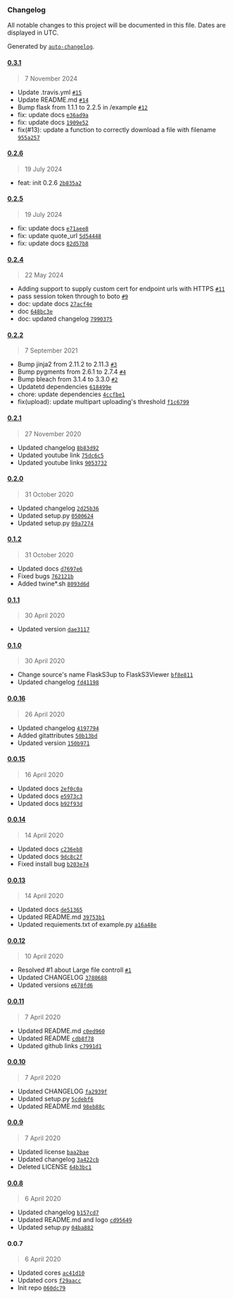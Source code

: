 ### Changelog

All notable changes to this project will be documented in this file. Dates are displayed in UTC.

Generated by [`auto-changelog`](https://github.com/CookPete/auto-changelog).

#### [0.3.1](https://github.com/hidekuma/flask-s3-viewer/compare/0.2.6...0.3.1)

> 7 November 2024

- Update .travis.yml [`#15`](https://github.com/hidekuma/flask-s3-viewer/pull/15)
- Update README.md [`#14`](https://github.com/hidekuma/flask-s3-viewer/pull/14)
- Bump flask from 1.1.1 to 2.2.5 in /example [`#12`](https://github.com/hidekuma/flask-s3-viewer/pull/12)
- fix: update docs [`e36ad9a`](https://github.com/hidekuma/flask-s3-viewer/commit/e36ad9a6b3cb9137ca713f142f13617a49fe0d16)
- fix: update docs [`1909e52`](https://github.com/hidekuma/flask-s3-viewer/commit/1909e52a2b846c24a2a2bd5b9b08048f19c74515)
- fix(#13): update a function to correctly download a file with filename [`955a257`](https://github.com/hidekuma/flask-s3-viewer/commit/955a257989fff76516aa486c3694e7c0dd4023c1)

#### [0.2.6](https://github.com/hidekuma/flask-s3-viewer/compare/0.2.5...0.2.6)

> 19 July 2024

- feat: init 0.2.6 [`2b835a2`](https://github.com/hidekuma/flask-s3-viewer/commit/2b835a2489d08161d5b80e068628c9e2c3af0267)

#### [0.2.5](https://github.com/hidekuma/flask-s3-viewer/compare/0.2.4...0.2.5)

> 19 July 2024

- fix: update docs [`e71aee8`](https://github.com/hidekuma/flask-s3-viewer/commit/e71aee8a87e4bf6aeac7b97652cdf613b6e8a067)
- fix: update quote_url [`5d54448`](https://github.com/hidekuma/flask-s3-viewer/commit/5d544485a0c5937d4653bb81a62754f0726941b7)
- fix: update docs [`82d57b8`](https://github.com/hidekuma/flask-s3-viewer/commit/82d57b8e49a2e9171314a8ab3b7d7135482b41c0)

#### [0.2.4](https://github.com/hidekuma/flask-s3-viewer/compare/0.2.2...0.2.4)

> 22 May 2024

- Adding support to supply custom cert for endpoint urls with HTTPS [`#11`](https://github.com/hidekuma/flask-s3-viewer/pull/11)
- pass session token through to boto [`#9`](https://github.com/hidekuma/flask-s3-viewer/pull/9)
- doc: update docs [`27acf4e`](https://github.com/hidekuma/flask-s3-viewer/commit/27acf4e6fed61d8492218eee7ab794571aa517a7)
- doc [`648bc3e`](https://github.com/hidekuma/flask-s3-viewer/commit/648bc3e3f525979dbd2a6c8efb3ac0dfd70ec7d0)
- doc: updated changelog [`7990375`](https://github.com/hidekuma/flask-s3-viewer/commit/79903757c11b323a977fc1a82dedf7f3f634b1ce)

#### [0.2.2](https://github.com/hidekuma/flask-s3-viewer/compare/0.2.1...0.2.2)

> 7 September 2021

- Bump jinja2 from 2.11.2 to 2.11.3 [`#3`](https://github.com/hidekuma/flask-s3-viewer/pull/3)
- Bump pygments from 2.6.1 to 2.7.4 [`#4`](https://github.com/hidekuma/flask-s3-viewer/pull/4)
- Bump bleach from 3.1.4 to 3.3.0 [`#2`](https://github.com/hidekuma/flask-s3-viewer/pull/2)
- Updatetd dependencies [`618499e`](https://github.com/hidekuma/flask-s3-viewer/commit/618499e12ced35ee8439664bd02507730fe6eeff)
- chore: update dependencies [`4ccfbe1`](https://github.com/hidekuma/flask-s3-viewer/commit/4ccfbe15a11093b9e46e4819471e8dd55264a6fc)
- fix(upload): update multipart uploading's threshold [`f1c6799`](https://github.com/hidekuma/flask-s3-viewer/commit/f1c67994f7837eb4b9034fb23d64d608f33c134f)

#### [0.2.1](https://github.com/hidekuma/flask-s3-viewer/compare/0.2.0...0.2.1)

> 27 November 2020

- Updated changelog [`8b83d92`](https://github.com/hidekuma/flask-s3-viewer/commit/8b83d92477f72c8ab5b3a68e31fe57c655b001c3)
- Updated youtube link [`75dc6c5`](https://github.com/hidekuma/flask-s3-viewer/commit/75dc6c538626863dbbfeb77da690341a5425b8ca)
- Updated youtube links [`9053732`](https://github.com/hidekuma/flask-s3-viewer/commit/905373229f11a5505e7a43155de099af7884bbc9)

#### [0.2.0](https://github.com/hidekuma/flask-s3-viewer/compare/0.1.2...0.2.0)

> 31 October 2020

- Updated changelog [`2d25b36`](https://github.com/hidekuma/flask-s3-viewer/commit/2d25b36e388185c1a59159dbb6b63ca865b72c09)
- Updated setup.py [`0500624`](https://github.com/hidekuma/flask-s3-viewer/commit/050062457a2955f12ab56223bd37daaf97f1bf88)
- Updated setup.py [`09a7274`](https://github.com/hidekuma/flask-s3-viewer/commit/09a7274cd177ea53f2144645dd55a7fe6f701a8f)

#### [0.1.2](https://github.com/hidekuma/flask-s3-viewer/compare/0.1.1...0.1.2)

> 31 October 2020

- Updated docs [`d7697e6`](https://github.com/hidekuma/flask-s3-viewer/commit/d7697e6f0e74d5f1a55487d1e22bb124dca210d7)
- Fixed bugs [`762121b`](https://github.com/hidekuma/flask-s3-viewer/commit/762121b688c0960239ce1a701e94ff12ed256608)
- Added twine*.sh [`8093d6d`](https://github.com/hidekuma/flask-s3-viewer/commit/8093d6d13f354a75e65e9956a8438edcdc13300f)

#### [0.1.1](https://github.com/hidekuma/flask-s3-viewer/compare/0.1.0...0.1.1)

> 30 April 2020

- Updated version [`dae3117`](https://github.com/hidekuma/flask-s3-viewer/commit/dae311732653cedc2d4a793d925fb97536b55982)

#### [0.1.0](https://github.com/hidekuma/flask-s3-viewer/compare/0.0.16...0.1.0)

> 30 April 2020

- Change source's name FlaskS3up to FlaskS3Viewer [`bf8e811`](https://github.com/hidekuma/flask-s3-viewer/commit/bf8e811f7468042aa095b14c735e4577f183abcd)
- Updated changelog [`fd41198`](https://github.com/hidekuma/flask-s3-viewer/commit/fd411987a1aecc362e255bdaf8f9ccc897657442)

#### [0.0.16](https://github.com/hidekuma/flask-s3-viewer/compare/0.0.15...0.0.16)

> 26 April 2020

- Updated changelog [`4197794`](https://github.com/hidekuma/flask-s3-viewer/commit/4197794b40cdc780e7f3cd3c97dbcad5d853fb61)
- Added gitattributes [`50b13bd`](https://github.com/hidekuma/flask-s3-viewer/commit/50b13bdc317a25eebe6323f06489613f6e493901)
- Updated version [`150b971`](https://github.com/hidekuma/flask-s3-viewer/commit/150b971e163996c03e0a2efbe62f38c3386eca4a)

#### [0.0.15](https://github.com/hidekuma/flask-s3-viewer/compare/0.0.14...0.0.15)

> 16 April 2020

- Updated docs [`2ef0c0a`](https://github.com/hidekuma/flask-s3-viewer/commit/2ef0c0a40936f1051a1ee81633983b5fd8ba393b)
- Updated docs [`e5973c3`](https://github.com/hidekuma/flask-s3-viewer/commit/e5973c3f1e41c2781e8a0fad94e333433a104f95)
- Updated docs [`b92f93d`](https://github.com/hidekuma/flask-s3-viewer/commit/b92f93d44e8ed3ebf17d0e528e0028f4a7a1f180)

#### [0.0.14](https://github.com/hidekuma/flask-s3-viewer/compare/0.0.13...0.0.14)

> 14 April 2020

- Updated docs [`c236eb8`](https://github.com/hidekuma/flask-s3-viewer/commit/c236eb8c15913e8a96487634fe0d6705bfb0f229)
- Updated docs [`9dc8c2f`](https://github.com/hidekuma/flask-s3-viewer/commit/9dc8c2f94ed9e16ade5d7c96ffc884efff2f26e2)
- Fixed install bug [`b203e74`](https://github.com/hidekuma/flask-s3-viewer/commit/b203e74b790a8155337720abfba7c5a09c6bfa0d)

#### [0.0.13](https://github.com/hidekuma/flask-s3-viewer/compare/0.0.12...0.0.13)

> 14 April 2020

- Updated docs [`de51365`](https://github.com/hidekuma/flask-s3-viewer/commit/de513658dd960ae3fd81713297e1fb480b3efb97)
- Updated README.md [`39753b1`](https://github.com/hidekuma/flask-s3-viewer/commit/39753b159200a585a27e88019f55fe0f1237f43b)
- Updated requiements.txt of example.py [`a16a48e`](https://github.com/hidekuma/flask-s3-viewer/commit/a16a48eeb521d6675b47cd8ca41f5b7d335dcbe1)

#### [0.0.12](https://github.com/hidekuma/flask-s3-viewer/compare/0.0.11...0.0.12)

> 10 April 2020

- Resolved #1 about Large file controll [`#1`](https://github.com/hidekuma/flask-s3-viewer/issues/1)
- Updated CHANGELOG [`3780688`](https://github.com/hidekuma/flask-s3-viewer/commit/37806886fffabae0acee5c3db2f5ad17f4208099)
- Updated versions [`e678fd6`](https://github.com/hidekuma/flask-s3-viewer/commit/e678fd67ec8a89f10de6fe0713839985be622992)

#### [0.0.11](https://github.com/hidekuma/flask-s3-viewer/compare/0.0.10...0.0.11)

> 7 April 2020

- Updated README.md [`c0ed960`](https://github.com/hidekuma/flask-s3-viewer/commit/c0ed96041a2327a77201a358db1bb2b32431a59d)
- Updated README [`cdb8f78`](https://github.com/hidekuma/flask-s3-viewer/commit/cdb8f7866e19bb0413672eff9281c35440e3c032)
- Updated github links [`c7991d1`](https://github.com/hidekuma/flask-s3-viewer/commit/c7991d1923103dc516b359e15f63e944eb371a6a)

#### [0.0.10](https://github.com/hidekuma/flask-s3-viewer/compare/0.0.9...0.0.10)

> 7 April 2020

- Updated CHANGELOG [`fa2939f`](https://github.com/hidekuma/flask-s3-viewer/commit/fa2939f83d3b816da398f4a77fa163f0988fcf9e)
- Updated setup.py [`5cdebf6`](https://github.com/hidekuma/flask-s3-viewer/commit/5cdebf670f88398bfe0f4aea8ad8a520c3d88d68)
- Updated README.md [`98eb88c`](https://github.com/hidekuma/flask-s3-viewer/commit/98eb88cb7b0af94a3c511278ef465adb0246caca)

#### [0.0.9](https://github.com/hidekuma/flask-s3-viewer/compare/0.0.8...0.0.9)

> 7 April 2020

- Updated license [`baa2bae`](https://github.com/hidekuma/flask-s3-viewer/commit/baa2bae8382a22f529d26ed68a9db932afe8865b)
- Updated changelog [`3a422cb`](https://github.com/hidekuma/flask-s3-viewer/commit/3a422cbdf1484e4eab225d0a3ededd6ac9630749)
- Deleted LICENSE [`64b3bc1`](https://github.com/hidekuma/flask-s3-viewer/commit/64b3bc17504cc8dbcc52b13644e7dd475265aaeb)

#### [0.0.8](https://github.com/hidekuma/flask-s3-viewer/compare/0.0.7...0.0.8)

> 6 April 2020

- Updated changelog [`b157cd7`](https://github.com/hidekuma/flask-s3-viewer/commit/b157cd7e07b483e4def3acb393dc776e5d73ccc1)
- Updated README.md and logo [`cd95649`](https://github.com/hidekuma/flask-s3-viewer/commit/cd95649f22aee8fa0ab36a047a1336966532e893)
- Updated setup.py [`04ba882`](https://github.com/hidekuma/flask-s3-viewer/commit/04ba8820ae3fe6119a13ab7d10e7daed1ac59ff0)

#### 0.0.7

> 6 April 2020

- Updated cores [`ac41d10`](https://github.com/hidekuma/flask-s3-viewer/commit/ac41d109e14b397c4513c2d2ba920c8d137fd9a7)
- Updated cors [`f29aacc`](https://github.com/hidekuma/flask-s3-viewer/commit/f29aacc5a72d14bc006c631a0c00a89023bda54b)
- Init repo [`060dc79`](https://github.com/hidekuma/flask-s3-viewer/commit/060dc79560921fe3c84a470d7da338f65d0ff2ee)
